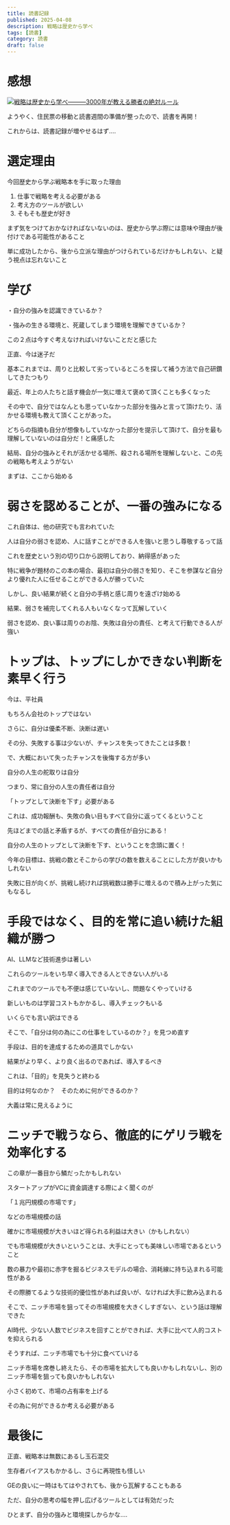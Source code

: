 ```yaml
---
title: 読書記録
published: 2025-04-08
description: 戦略は歴史から学べ
tags: [読書]
category: 読書
draft: false
---
```

# 感想

[![戦略は歴史から学べ―――3000年が教える勝者の絶対ルール](https://m.media-amazon.com/images/I/81PIaBQP02L._SY522_.jpg)](https://amzn.asia/d/bPDIkiM)


ようやく、住民票の移動と読書週間の準備が整ったので、読書を再開！

これからは、読書記録が増やせるはず....

# 選定理由

今回歴史から学ぶ戦略本を手に取った理由

1. 仕事で戦略を考える必要がある
2. 考え方のツールが欲しい
3. そもそも歴史が好き

まず気をつけておかなければないないのは、歴史から学ぶ際には意味や理由が後付けである可能性があること

単に成功したから、後から立派な理由がつけられているだけかもしれない、と疑う視点は忘れないこと

# 学び

・自分の強みを認識できているか？

・強みの生きる環境と、死蔵してしまう環境を理解できているか？

この２点は今すぐ考えなければいけないことだと感じた

正直、今は迷子だ

基本これまでは、周りと比較して劣っているところを探して補う方法で自己研鑽してきたつもり

最近、年上の人たちと話す機会が一気に増えて褒めて頂くことも多くなった

その中で、自分ではなんとも思っていなかった部分を強みと言って頂けたり、活かせる環境も教えて頂くことがあった。

どちらの指摘も自分が想像もしていなかった部分を提示して頂けて、自分を最も理解していないのは自分だ！と痛感した

結局、自分の強みとそれが活かせる場所、殺される場所を理解しないと、この先の戦略も考えようがない

まずは、ここから始める

# 弱さを認めることが、一番の強みになる

これ自体は、他の研究でも言われていた

人は自分の弱さを認め、人に話すことができる人を強いと思うし尊敬するって話

これを歴史という別の切り口から説明しており、納得感があった

特に戦争が題材のこの本の場合、最初は自分の弱さを知り、そこを参謀など自分より優れた人に任せることができる人が勝っていた

しかし、良い結果が続くと自分の手柄と感じ周りを遠ざけ始める

結果、弱さを補完してくれる人もいなくなって瓦解していく

弱さを認め、良い事は周りのお陰、失敗は自分の責任、と考えて行動できる人が強い

# トップは、トップにしかできない判断を素早く行う

今は、平社員

もちろん会社のトップではない

さらに、自分は優柔不断、決断は遅い

その分、失敗する事は少ないが、チャンスを失ってきたことは多数！

で、大概において失ったチャンスを後悔する方が多い

自分の人生の舵取りは自分

つまり、常に自分の人生の責任者は自分

「トップとして決断を下す」必要がある

これは、成功報酬も、失敗の負い目もすべて自分に返ってくるということ

先ほどまでの話と矛盾するが、すべての責任が自分にある！

自分の人生のトップとして決断を下す、ということを念頭に置く！

今年の目標は、挑戦の数とそこからの学びの数を数えることにした方が良いかもしれない

失敗に目が向くが、挑戦し続ければ挑戦数は勝手に増えるので積み上がった気にもなるし

# 手段ではなく、目的を常に追い続けた組織が勝つ

AI、LLMなど技術進歩は著しい

これらのツールをいち早く導入できる人とできない人がいる

これまでのツールでも不便は感じていないし、問題なくやっていける

新しいものは学習コストもかかるし、導入チェックもいる

いくらでも言い訳はできる

そこで、「自分は何の為にこの仕事をしているのか？」を見つめ直す

手段は、目的を達成するための道具でしかない

結果がより早く、より良く出るのであれば、導入するべき

これは、「目的」を見失うと終わる

目的は何なのか？　そのために何ができるのか？

大義は常に見えるように

# ニッチで戦うなら、徹底的にゲリラ戦を効率化する

この章が一番目から鱗だったかもしれない

スタートアップがVCに資金調達する際によく聞くのが

「１兆円規模の市場です」

などの市場規模の話

確かに市場規模が大きいほど得られる利益は大きい（かもしれない）

でも市場規模が大きいということは、大手にとっても美味しい市場であるということ

数の暴力や最初に赤字を掘るビジネスモデルの場合、消耗線に持ち込まれる可能性がある

その際勝てるような技術的優位性があれば良いが、なければ大手に飲み込まれる

そこで、ニッチ市場を狙ってその市場規模を大きくしすぎない、という話は理解できた

AI時代、少ない人数でビジネスを回すことができれば、大手に比べて人的コストを抑えられる

そうすれば、ニッチ市場でも十分に食べていける

ニッチ市場を席巻し終えたら、その市場を拡大しても良いかもしれないし、別のニッチ市場を狙っても良いかもしれない

小さく初めて、市場の占有率を上げる

その為に何ができるか考える必要がある

# 最後に

正直、戦略本は無数にあるし玉石混交

生存者バイアスもかかるし、さらに再現性も怪しい

GEの良いに一時はもてはやされても、後から瓦解することもある

ただ、自分の思考の幅を押し広げるツールとしては有効だった

ひとまず、自分の強みと環境探しからかな....